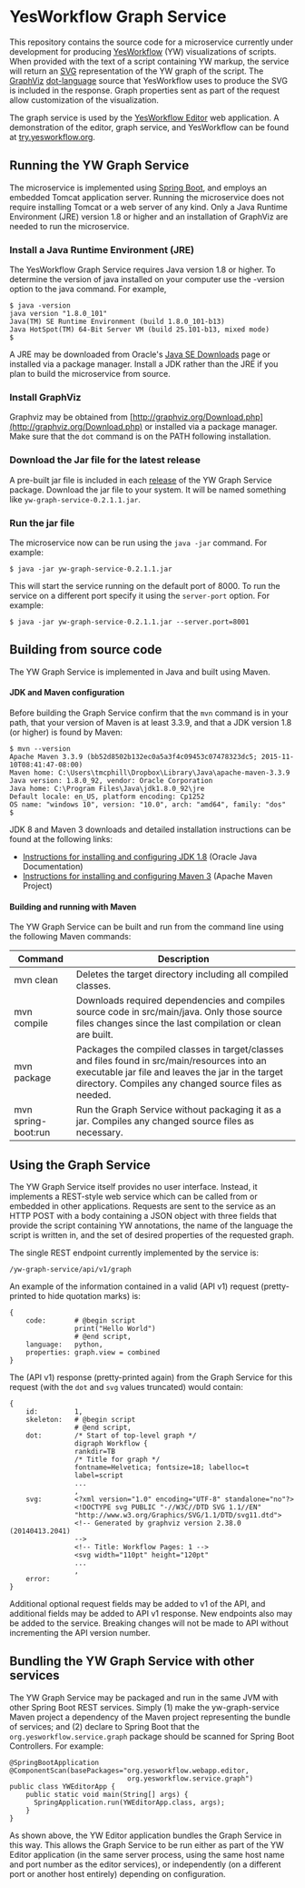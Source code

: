 YesWorkflow Graph Service
=========================

This repository contains the source code for a microservice currently under development for producing [YesWorkflow](https://github.com/yesworkflow-org/yw-prototypes/blob/master/README.md) (YW) visualizations of scripts.  When provided with the text of a script containing YW markup, the service will return an [SVG](https://www.w3.org/Graphics/SVG/) representation of the YW graph of the script.  The [GraphViz](http://graphviz.org/) [dot-language](http://graphviz.org/content/dot-language) source that YesWorkflow uses to produce the SVG is included in the response. Graph properties sent as part of the request allow customization of the visualization.

The graph service is used by the [YesWorkflow Editor](https://github.com/yesworkflow-org/yw-editor-webapp) web application. A demonstration of the editor, graph service, and YesWorkflow can be found at [try.yesworkflow.org](http://try.yesworkflow.org).

Running the YW Graph Service
----------------------------
The microservice is implemented using [Spring Boot](http://projects.spring.io/spring-boot/), and employs an embedded Tomcat application server. Running the microservice does not require installing Tomcat or a web server of any kind. Only a Java Runtime Environment (JRE) version 1.8 or higher and an installation of GraphViz are needed to run the microservice.

### Install a Java Runtime Environment (JRE)

The YesWorkflow Graph Service requires Java version 1.8 or higher. To determine the version of java installed on your computer use the -version option to the java command. For example,


    $ java -version
    java version "1.8.0_101"
    Java(TM) SE Runtime Environment (build 1.8.0_101-b13)
    Java HotSpot(TM) 64-Bit Server VM (build 25.101-b13, mixed mode)
    $

 A JRE may be downloaded from Oracle's [Java SE Downloads](http://www.oracle.com/technetwork/java/javase/downloads/jdk8-downloads-2133151.html) page or installed via a package manager. Install a JDK rather than the JRE if you plan to build the microservice from source.

### Install GraphViz

Graphviz may be obtained from  [http://graphviz.org/Download.php](http://graphviz.org/Download.php) or installed via a package manager. Make sure that the `dot` command is on the PATH following installation.

### Download the Jar file for the latest release

A pre-built jar file is included in each [release](https://github.com/yesworkflow-org/yw-graph-service/releases) of the YW Graph Service package.  Download the jar file to your system.  It will be named something like `yw-graph-service-0.2.1.1.jar`.

### Run the jar file

The microservice now can be run using the `java -jar` command. For example:

    $ java -jar yw-graph-service-0.2.1.1.jar 

This will start the service running on the default port of 8000. To run the service on a different port specify it using the `server-port` option.  For example:

    $ java -jar yw-graph-service-0.2.1.1.jar --server.port=8001


Building from source code
-------------------------

The YW Graph Service is implemented in Java and built using Maven.

#### JDK and Maven configuration

Before building the Graph Service confirm that the `mvn` command is in your path, that your version of Maven is at least 3.3.9, and that a JDK version 1.8 (or higher) is found by Maven:
    
    $ mvn --version
    Apache Maven 3.3.9 (bb52d8502b132ec0a5a3f4c09453c07478323dc5; 2015-11-10T08:41:47-08:00)
    Maven home: C:\Users\tmcphill\Dropbox\Library\Java\apache-maven-3.3.9
    Java version: 1.8.0_92, vendor: Oracle Corporation
    Java home: C:\Program Files\Java\jdk1.8.0_92\jre
    Default locale: en_US, platform encoding: Cp1252
    OS name: "windows 10", version: "10.0", arch: "amd64", family: "dos"
    $

JDK 8 and Maven 3 downloads and detailed installation instructions can be found at the following links:

- [Instructions for installing and configuring JDK 1.8](http://docs.oracle.com/javase/8/docs/technotes/guides/install/install_overview.html) (Oracle Java Documentation)
- [Instructions for installing and configuring Maven 3](http://maven.apache.org/download.cgi) (Apache Maven Project)

#### Building and running with Maven

The YW Graph Service can be built and run from the command line using the following Maven commands:

Command       | Description
--------------|------------
mvn clean     | Deletes the target directory including all compiled classes.
mvn compile   | Downloads required dependencies and compiles source code in src/main/java.  Only those source files changes since the last compilation or clean are built.
mvn package   | Packages the compiled classes in target/classes and files found in src/main/resources into an executable jar file and leaves the jar in the target directory.  Compiles any changed source files as needed.
mvn spring-boot:run | Run the Graph Service without packaging it as a jar.  Compiles any changed source files as necessary.

Using the Graph Service
-----------------------

The YW Graph Service itself provides no user interface.  Instead, it implements a REST-style web service which can be called from or embedded in other applications. Requests are sent to the service as an HTTP POST with a body containing a JSON object with three fields that provide the script containing YW annotations, the name of the language the script is written in, and the set of desired properties of the requested graph.

The single REST endpoint currently implemented by the service is:

    /yw-graph-service/api/v1/graph

An example of the information contained in a valid (API v1) request (pretty-printed to hide quotation marks) is:

    {
        code:       # @begin script
                    print("Hello World")
                    # @end script,
        language:   python,
        properties: graph.view = combined
    }

The (API v1) response (pretty-printed again) from the Graph Service for this request (with the `dot` and `svg` values truncated) would contain:

    {
        id:         1, 
        skeleton:   # @begin script
                    # @end script,
        dot:        /* Start of top-level graph */
                    digraph Workflow {
                    rankdir=TB
                    /* Title for graph */
                    fontname=Helvetica; fontsize=18; labelloc=t
                    label=script
                    ...
                    ,
        svg:        <?xml version="1.0" encoding="UTF-8" standalone="no"?>
                    <!DOCTYPE svg PUBLIC "-//W3C//DTD SVG 1.1//EN"
                    "http://www.w3.org/Graphics/SVG/1.1/DTD/svg11.dtd">
                    <!-- Generated by graphviz version 2.38.0 (20140413.2041)
                    -->
                    <!-- Title: Workflow Pages: 1 -->
                    <svg width="110pt" height="120pt"
                    ...
                    ,
        error:      
    }

Additional optional request fields may be added to v1 of the API, and additional fields may be added to API v1 response. New endpoints also may be added to the service. Breaking changes will not be made to API without incrementing the API version number.

Bundling the YW Graph Service with other services
-------------------------------------------------
The YW Graph Service may be packaged and run in the same JVM with other Spring Boot REST services.  Simply (1) make the yw-graph-service Maven project a dependency of the Maven project representing the bundle of services; and (2) declare to Spring Boot that the `org.yesworkflow.service.graph` package should be scanned for Spring Boot Controllers.  For example:

    @SpringBootApplication
    @ComponentScan(basePackages="org.yesworkflow.webapp.editor,     
                                 org.yesworkflow.service.graph")
    public class YWEditorApp {
        public static void main(String[] args) {
          SpringApplication.run(YWEditorApp.class, args);
        }
    }

As shown above, the YW Editor application bundles the Graph Service in this way. This allows the Graph Service to be run either as part of the YW Editor application (in the same server process, using the same host name and port number as the editor services), or independently (on a different port or another host entirely) depending on configuration.